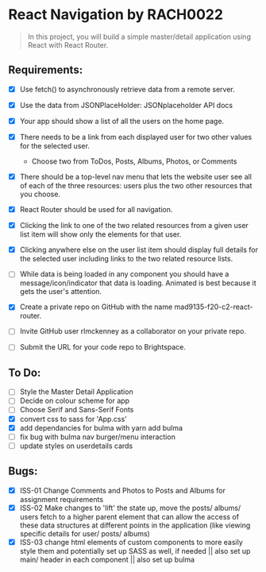 # React Navigation by RACH0022

> In this project, you will build a simple master/detail application using React with React Router.

## Requirements:

- [x] Use fetch() to asynchronously retrieve data from a remote server.
- [x] Use the data from JSONPlaceHolder: JSONplaceholder API docs
- [x] Your app should show a list of all the users on the home page.
- [x] There needs to be a link from each displayed user for two other values for the selected user.

  - Choose two from ToDos, Posts, Albums, Photos, or Comments

- [x] There should be a top-level nav menu that lets the website user see all of each of the three resources: users plus the two other resources that you choose.
- [x] React Router should be used for all navigation.
- [x] Clicking the link to one of the two related resources from a given user list item will show only the elements for that user.
- [x] Clicking anywhere else on the user list item should display full details for the selected user including links to the two related resource lists.
- [ ] While data is being loaded in any component you should have a message/icon/indicator that data is loading. Animated is best because it gets the user's attention.
- [x] Create a private repo on GitHub with the name mad9135-f20-c2-react-router.
- [ ] Invite GitHub user rlmckenney as a collaborator on your private repo.
- [ ] Submit the URL for your code repo to Brightspace.

## To Do:

- [ ] Style the Master Detail Application
- [ ] Decide on colour scheme for app
- [ ] Choose Serif and Sans-Serif Fonts
- [x] convert css to sass for 'App.css'
- [x] add dependancies for bulma with yarn add bulma
- [ ] fix bug with bulma nav burger/menu interaction
- [ ] update styles on userdetails cards

## Bugs:

- [x] ISS-01 Change Comments and Photos to Posts and Albums for assignment requirements
- [x] ISS-02 Make changes to 'lift' the state up, move the posts/ albums/ users fetch to a higher parent element that can allow the access of these data structures at different points in the application (like viewing specific details for user/ posts/ albums)
- [x] ISS-03 change html elements of custom components to more easily style them and potentially set up SASS as well, if needed || also set up main/ header in each component || also set up bulma
